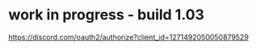 # work in progress - build 1.03

https://discord.com/oauth2/authorize?client_id=1271492050050879529
